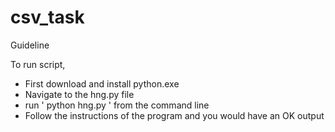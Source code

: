 # csv_task

Guideline

To run script, 

- First download and install python.exe
- Navigate to the hng.py file 
- run ' python hng.py ' from the command line
- Follow the instructions of the program and you would have an OK output

